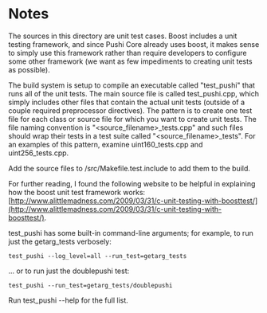 # Notes
The sources in this directory are unit test cases.  Boost includes a
unit testing framework, and since Pushi Core already uses boost, it makes
sense to simply use this framework rather than require developers to
configure some other framework (we want as few impediments to creating
unit tests as possible).

The build system is setup to compile an executable called "test_pushi"
that runs all of the unit tests.  The main source file is called
test_pushi.cpp, which simply includes other files that contain the
actual unit tests (outside of a couple required preprocessor
directives).  The pattern is to create one test file for each class or
source file for which you want to create unit tests.  The file naming
convention is "<source_filename>_tests.cpp" and such files should wrap
their tests in a test suite called "<source_filename>_tests".  For an
examples of this pattern, examine uint160_tests.cpp and
uint256_tests.cpp.

Add the source files to /src/Makefile.test.include to add them to the build.

For further reading, I found the following website to be helpful in
explaining how the boost unit test framework works:
[http://www.alittlemadness.com/2009/03/31/c-unit-testing-with-boosttest/](http://www.alittlemadness.com/2009/03/31/c-unit-testing-with-boosttest/).

test_pushi has some built-in command-line arguments; for
example, to run just the getarg_tests verbosely:

    test_pushi --log_level=all --run_test=getarg_tests

... or to run just the doublepushi test:

    test_pushi --run_test=getarg_tests/doublepushi

Run  test_pushi --help   for the full list.


